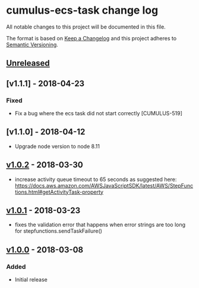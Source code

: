 # cumulus-ecs-task change log

All notable changes to this project will be documented in this file.

The format is based on [Keep a Changelog](http://keepachangelog.com/) and this project adheres to [Semantic Versioning](http://semver.org/).

## [Unreleased]

## [v1.1.1] - 2018-04-23
### Fixed
- Fix a bug where the ecs task did not start correctly [CUMULUS-519] 

## [v1.1.0] - 2018-04-12
- Upgrade node version to node 8.11

## [v1.0.2] - 2018-03-30
- increase activity queue timeout to 65 seconds as suggested here: https://docs.aws.amazon.com/AWSJavaScriptSDK/latest/AWS/StepFunctions.html#getActivityTask-property

## [v1.0.1] - 2018-03-23
- fixes the validation error that happens when error strings are too long for stepfunctions.sendTaskFailure()

## [v1.0.0] - 2018-03-08

### Added
- Initial release

[Unreleased]: https://github.com/cumulus-nasa/cumulus-cumulus-ecs-task/compare/v1.0.2...HEAD
[v1.0.2]: https://github.com/cumulus-nasa/cumulus-cumulus-ecs-task/compare/v1.0.1...v1.0.2
[v1.0.1]: https://github.com/cumulus-nasa/cumulus-cumulus-ecs-task/compare/v1.0.0...v1.0.1
[v1.0.0]: https://github.com/cumulus-nasa/cumulus-ecs-task/tree/v1.0.0
